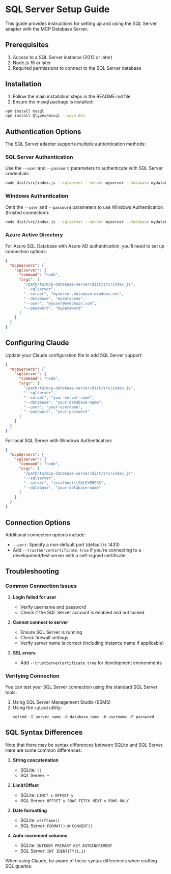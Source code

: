 # SQL Server Setup Guide

This guide provides instructions for setting up and using the SQL Server adapter with the MCP Database Server.

## Prerequisites

1. Access to a SQL Server instance (2012 or later)
2. Node.js 18 or later
3. Required permissions to connect to the SQL Server database

## Installation

1. Follow the main installation steps in the README.md file
2. Ensure the mssql package is installed:
```bash
npm install mssql
npm install @types/mssql --save-dev
```

## Authentication Options

The SQL Server adapter supports multiple authentication methods:

### SQL Server Authentication

Use the `--user` and `--password` parameters to authenticate with SQL Server credentials:

```bash
node dist/src/index.js --sqlserver --server myserver --database mydatabase --user myuser --password mypassword
```

### Windows Authentication

Omit the `--user` and `--password` parameters to use Windows Authentication (trusted connection):

```bash
node dist/src/index.js --sqlserver --server myserver --database mydatabase
```

### Azure Active Directory

For Azure SQL Database with Azure AD authentication, you'll need to set up connection options:

```json
{
  "mcpServers": {
    "sqlserver": {
      "command": "node",
      "args": [
        "/path/to/mcp-database-server/dist/src/index.js",
        "--sqlserver",
        "--server", "myserver.database.windows.net",
        "--database", "mydatabase",
        "--user", "myuser@mydomain.com",
        "--password", "mypassword"
      ]
    }
  }
}
```

## Configuring Claude

Update your Claude configuration file to add SQL Server support:

```json
{
  "mcpServers": {
    "sqlserver": {
      "command": "node",
      "args": [
        "/path/to/mcp-database-server/dist/src/index.js",
        "--sqlserver",
        "--server", "your-server-name",
        "--database", "your-database-name",
        "--user", "your-username",
        "--password", "your-password"
      ]
    }
  }
}
```

For local SQL Server with Windows Authentication:

```json
{
  "mcpServers": {
    "sqlserver": {
      "command": "node",
      "args": [
        "/path/to/mcp-database-server/dist/src/index.js",
        "--sqlserver",
        "--server", "localhost\\SQLEXPRESS",
        "--database", "your-database-name"
      ]
    }
  }
}
```

## Connection Options

Additional connection options include:

- `--port`: Specify a non-default port (default is 1433)
- Add `--trustServerCertificate true` if you're connecting to a development/test server with a self-signed certificate

## Troubleshooting

### Common Connection Issues

1. **Login failed for user**
   - Verify username and password
   - Check if the SQL Server account is enabled and not locked

2. **Cannot connect to server**
   - Ensure SQL Server is running
   - Check firewall settings
   - Verify server name is correct (including instance name if applicable)

3. **SSL errors**
   - Add `--trustServerCertificate true` for development environments

### Verifying Connection

You can test your SQL Server connection using the standard SQL Server tools:

1. Using SQL Server Management Studio (SSMS)
2. Using the `sqlcmd` utility:
   ```
   sqlcmd -S server_name -d database_name -U username -P password
   ```

## SQL Syntax Differences

Note that there may be syntax differences between SQLite and SQL Server. Here are some common differences:

1. **String concatenation**
   - SQLite: `||`
   - SQL Server: `+`

2. **Limit/Offset**
   - SQLite: `LIMIT x OFFSET y`
   - SQL Server: `OFFSET y ROWS FETCH NEXT x ROWS ONLY`

3. **Date formatting**
   - SQLite: `strftime()`
   - SQL Server: `FORMAT()` or `CONVERT()`

4. **Auto-increment columns**
   - SQLite: `INTEGER PRIMARY KEY AUTOINCREMENT`
   - SQL Server: `INT IDENTITY(1,1)`

When using Claude, be aware of these syntax differences when crafting SQL queries. 
